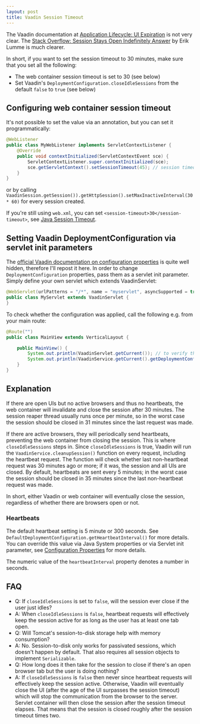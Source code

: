 ```yaml
---
layout: post
title: Vaadin Session Timeout
---
```


The Vaadin documentation at [Application Lifecycle: UI Expiration](https://vaadin.com/docs/latest/advanced/application-lifecycle#application.lifecycle.ui-expiration)
is not very clear. The [Stack Overflow: Session Stays Open Indefinitely Answer](https://stackoverflow.com/a/60560014/377320)
by Erik Lumme is much clearer.

In short, if you want to set the session timeout to 30 minutes, make sure that you set all the following:

* The web container session timeout is set to 30 (see below)
* Set Vaadin's `DeploymentConfiguration.closeIdleSessions` from the default `false` to `true` (see below)

## Configuring web container session timeout

It's not possible to set the value via an annotation, but you can set it programmatically:

```java
@WebListener
public class MyWebListener implements ServletContextListener {
    @Override
    public void contextInitialized(ServletContextEvent sce) {      
        ServletContextListener.super.contextInitialized(sce);
        sce.getServletContext().setSessionTimeout(45); // session timeout in minutes
    }
}
```

or by calling `VaadinSession.getSession()).getHttpSession().setMaxInactiveInterval(30 * 60)` for every session created.

If you're still using `web.xml`, you can set `<session-timeout>30</session-timeout>`, see [Java Session Timeout](https://www.baeldung.com/servlet-session-timeout).

## Setting Vaadin DeploymentConfiguration via servlet init parameters

The [official Vaadin documentation on configuration properties](https://vaadin.com/docs/latest/configuration/properties)
is quite well hidden, therefore I'll repost it here.
In order to change `DeploymentConfiguration` properties, pass them as a servlet init parameter.
Simply define your own servlet which extends VaadinServlet:

```java
@WebServlet(urlPatterns = "/*", name = "myservlet", asyncSupported = true, initParams = {@WebInitParam(name = InitParameters.SERVLET_PARAMETER_CLOSE_IDLE_SESSIONS, value = "true")})
public class MyServlet extends VaadinServlet {
}
```

To check whether the configuration was applied, call the following e.g. from your main route:
```java
@Route("")
public class MainView extends VerticalLayout {

    public MainView() {
        System.out.println(VaadinServlet.getCurrent()); // to verify that the servlet class is MyServlet
        System.out.println(VaadinService.getCurrent().getDeploymentConfiguration().isCloseIdleSessions()); // should print "true"
    }
}
```

## Explanation

If there are open UIs but no active browsers and thus no heartbeats, the web container
will invalidate and close the session after 30 minutes. The session reaper thread usually
runs once per minute, so in the worst case the session should be closed in 31 minutes since
the last request was made.

If there are active browsers, they will periodically send heartbeats, preventing the
web container from closing the session. This is where `closeIdleSessions` steps in. Since
`closeIdleSessions` is true, Vaadin will run the `VaadinService.cleanupSession()` function
on every request, including the heartbeat request. The function will check whether
last non-heartbeat request was 30 minutes ago or more; if it was, the session and all UIs are closed.
By default, heartbeats are sent every 5 minutes; in the worst case the session should be closed in 35 minutes since
the last non-heartbeat request was made.

In short, either Vaadin or web container will eventually close the session, regardless of
whether there are browsers open or not.

### Heartbeats

The default heartbeat setting is 5 minute or 300 seconds. See `DefaultDeploymentConfiguration.getHeartbeatInterval()`
for more details. You can override this value via Java System properties or via Servlet init parameter,
see [Configuration Properties](https://vaadin.com/docs/latest/configuration/properties) for more details.

The numeric value of the `heartbeatInterval` property denotes a number in seconds.

## FAQ

* Q: If `closeIdleSessions` is set to `false`, will the session ever close if the user just idles?
* A: When `closeIdleSessions` is `false`, heartbeat requests will effectively keep the session active for as long as the user has at least one tab open.
* Q: Will Tomcat's session-to-disk storage help with memory consumption?
* A: No. Session-to-disk only works for passivated sessions, which doesn't happen by default. That also requires all session objects to implement `Serializable`.
* Q: How long does it then take for the session to close if there's an open browser tab but the user is doing nothing?
* A: If `closeIdleSessions` is `false` then never since heartbeat requests will effectively keep the session active.
     Otherwise, Vaadin will eventually close the UI (after the age of the UI surpasses the session timeout) which will stop the communication from the browser to the server.
     Servlet container will then close the session after the session timeout elapses. That means that the session is closed roughly after the session timeout times two.
